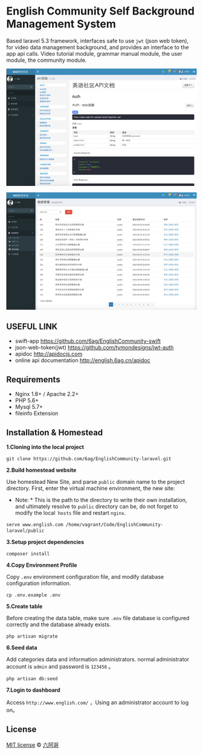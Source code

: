 # English Community Self Background Management System

Based laravel 5.3 framework, interfaces safe to use `jwt` (json web token), for video data management background, and provides an interface to the app api calls. Video tutorial module, grammar manual module, the user module, the community module.

![image](https://github.com/6ag/EnglishCommunity-laravel/blob/master/githubimg/example1.png)

![image](https://github.com/6ag/EnglishCommunity-laravel/blob/master/githubimg/example2.png)

## USEFUL LINK

- swift-app https://github.com/6ag/EnglishCommunity-swift
- json-web-token(jwt) https://github.com/tymondesigns/jwt-auth
- 	apidoc http://apidocjs.com
- online api documentation http://english.6ag.cn/apidoc

## Requirements

- Nginx 1.8+ / Apache 2.2+
- PHP 5.6+
- Mysql 5.7+
- fileinfo Extension

## Installation & Homestead

**1.Cloning into the local project**

```shell
git clone https://github.com/6ag/EnglishCommunity-laravel.git
```

**2.Build homestead website**

Use homestead New Site, and parse `public` domain name to the project directory. First, enter the virtual machine environment, the new site:

* Note: * This is the path to the directory to write their own installation, and ultimately resolve to `public` directory can be, do not forget to modify the local` hosts` file and restart `nginx`.

```shell
serve www.english.com /home/vagrant/Code/EnglishCommunity-laravel/public
```

**3.Setup project dependencies**

```shell
composer install
```

**4.Copy Environment Profile**

Copy `.env` environment configuration file, and modify database configuration information.

```shell
cp .env.example .env
```

**5.Create table**

Before creating the data table, make sure `.env` file database is configured correctly and the database already exists.

```shell
php artisan migrate
```

**6.Seed data**

Add categories data and information administrators. normal administrator account is `admin` and password is `123456` 。

```shell
php artisan db:seed
```

**7.Login to dashboard**

Access `http://www.english.com/` ，Using an administrator account to log on。

## License

[MIT license](http://opensource.org/licenses/MIT) © [六阿哥](https://github.com/6ag)


